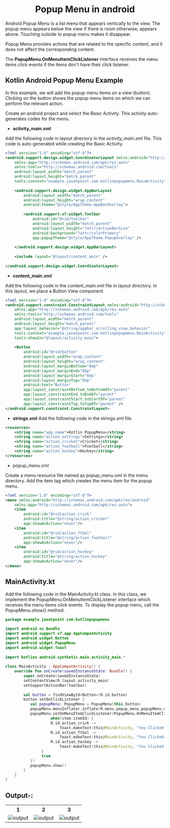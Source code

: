 # <div align=center>Popup Menu in android</div>

Android Popup Menu is a list menu that appears vertically to the view. The popup menu appears below the view if there is room otherwise, appears above. Touching outside to popup menu makes it disappear.

Popup Menu provides actions that are related to the specific content, and it does not affect the corresponding content.

The **PopupMenu.OnMenuItemClickListener** interface receives the menu items click events if the items don't have their click listener.

## Kotlin Android Popup Menu Example

In this example, we will add the popup menu items on a view (button). Clicking on the button shows the popup menu items on which we can perform the relevant action.

Create an android project and select the Basic Activity. This activity auto-generates codes for the menu.

- **activity_main.xml**

Add the following code in layout directory in the *activity_main.xml* file. This code is auto-generated while creating the Basic Activity.

```xml
<?xml version="1.0" encoding="utf-8"?>  
<android.support.design.widget.CoordinatorLayout xmlns:android="http://schemas.android.com/apk/res/android"  
    xmlns:app="http://schemas.android.com/apk/res-auto"  
    xmlns:tools="http://schemas.android.com/tools"  
    android:layout_width="match_parent"  
    android:layout_height="match_parent"  
    tools:context="example.javatpoint.com.kotlinpopupmenu.MainActivity">  
  
    <android.support.design.widget.AppBarLayout  
        android:layout_width="match_parent"  
        android:layout_height="wrap_content"  
        android:theme="@style/AppTheme.AppBarOverlay">  
  
        <android.support.v7.widget.Toolbar  
            android:id="@+id/toolbar"  
            android:layout_width="match_parent"  
            android:layout_height="?attr/actionBarSize"  
            android:background="?attr/colorPrimary"  
            app:popupTheme="@style/AppTheme.PopupOverlay" />  
  
    </android.support.design.widget.AppBarLayout>  
  
    <include layout="@layout/content_main" />  
  
</android.support.design.widget.CoordinatorLayout>  
```

- **content_main.xml**

Add the following code in the content_main.xml file in layout directory. In this layout, we place a Button View component.

```xml
<?xml version="1.0" encoding="utf-8"?>  
<android.support.constraint.ConstraintLayout xmlns:android="http://schemas.android.com/apk/res/android"  
    xmlns:app="http://schemas.android.com/apk/res-auto"  
    xmlns:tools="http://schemas.android.com/tools"  
    android:layout_width="match_parent"  
    android:layout_height="match_parent"  
    app:layout_behavior="@string/appbar_scrolling_view_behavior"  
    tools:context="example.javatpoint.com.kotlinpopupmenu.MainActivity"  
    tools:showIn="@layout/activity_main">  
  
    <Button  
        android:id="@+id/button"  
        android:layout_width="wrap_content"  
        android:layout_height="wrap_content"  
        android:layout_marginBottom="8dp"  
        android:layout_marginEnd="8dp"  
        android:layout_marginStart="8dp"  
        android:layout_marginTop="8dp"  
        android:text="Button"  
        app:layout_constraintBottom_toBottomOf="parent"  
        app:layout_constraintEnd_toEndOf="parent"  
        app:layout_constraintStart_toStartOf="parent"  
        app:layout_constraintTop_toTopOf="parent" />  
</android.support.constraint.ConstraintLayout>  
```

- **strings.xml**
Add the following code in the strings.xml file.

```xml
<resources>  
    <string name="app_name">Kotlin PopupMenu</string>  
    <string name="action_settings">Settings</string>  
    <string name="action_cricket">Cricket</string>  
    <string name="action_football">Football</string>  
    <string name="action_hockey">Hockey</string>  
</resources>  
```

- popup_menu.xml

Create a menu resource file named as popup_menu.xml in the menu directory. Add the item tag which creates the menu item for the popup menu.

```xml
<?xml version="1.0" encoding="utf-8"?>  
<menu xmlns:android="http://schemas.android.com/apk/res/android"  
    xmlns:app="http://schemas.android.com/apk/res-auto">  
    <item  
        android:id="@+id/action_crick"  
        android:title="@string/action_cricket"  
        app:showAsAction="never"/>  
    <item  
        android:id="@+id/action_ftbal"  
        android:title="@string/action_football"  
        app:showAsAction="never"/>  
    <item  
        android:id="@+id/action_hockey"  
        android:title="@string/action_hockey"  
        app:showAsAction="never"/>  
</menu>  
```
## **MainActivity.kt**
Add the following code in the MainActivity.kt class. In this class, we implement the PopupMenu.OnMenuItemClickListener interface which receives the menu items click events. To display the popup menu, call the PopupMenu.show() method.

```kotlin
package example.javatpoint.com.kotlinpopupmenu  
  
import android.os.Bundle  
import android.support.v7.app.AppCompatActivity  
import android.widget.Button  
import android.widget.PopupMenu  
import android.widget.Toast  
  
import kotlinx.android.synthetic.main.activity_main.*  
  
class MainActivity : AppCompatActivity() {  
    override fun onCreate(savedInstanceState: Bundle?) {  
        super.onCreate(savedInstanceState)  
        setContentView(R.layout.activity_main)  
        setSupportActionBar(toolbar)  
  
        val button = findViewById<Button>(R.id.button)  
        button.setOnClickListener {  
           val popupMenu: PopupMenu = PopupMenu(this,button)  
           popupMenu.menuInflater.inflate(R.menu.popup_menu,popupMenu.menu)  
           popupMenu.setOnMenuItemClickListener(PopupMenu.OnMenuItemClickListener { item ->  
                    when(item.itemId) {  
                    R.id.action_crick ->  
                        Toast.makeText(this@MainActivity, "You Clicked : " + item.title, Toast.LENGTH_SHORT).show()  
                    R.id.action_ftbal ->  
                        Toast.makeText(this@MainActivity, "You Clicked : " + item.title, Toast.LENGTH_SHORT).show()  
                    R.id.action_hockey ->  
                        Toast.makeText(this@MainActivity, "You Clicked : " + item.title, Toast.LENGTH_SHORT).show()  
                }  
                true  
           })  
           popupMenu.show()  
        }  
    }  
}  
```

## Output-:
<div align=center>
<table>
    <tr>
        <th align=center>
            1
        </th>
        <th align=center>
            2
        </th>
        <th align=center>
            3
        </th>
    <tr>
        <td>
            <img src="https://static.javatpoint.com/kotlin/images/kotlin-android-popup-menu-output1.png" alt="output">
        </td>
        <td>
            <img src="https://static.javatpoint.com/kotlin/images/kotlin-android-popup-menu-output2.png" alt="output">
        </td>
        <td>
            <img src="https://static.javatpoint.com/kotlin/images/kotlin-android-popup-menu-output3.png" alt="output">
        </td>
    </tr>
</table>
</div>
    


